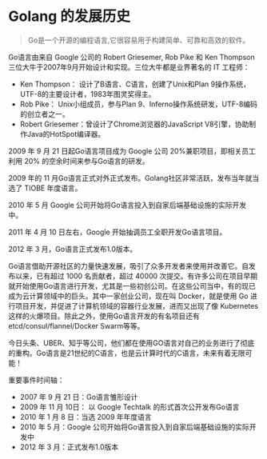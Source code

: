 # Golang 的发展历史

> Go是一个开源的编程语言,它很容易用于构建简单、可靠和高效的软件。

Go语言由来自 Google 公司的 Robert Griesemer, Rob Pike 和 Ken Thompson 三位大牛于2007年9月开始设计和实现。三位大牛都是业界著名的 IT 工程师：
- Ken Thompson： 设计了B语言、C语言，创建了Unix和Plan 9操作系统，UTF-8的主要设计者，1983年图灵奖得主。
- Rob Pike： Unix小组成员，参与Plan 9、Inferno操作系统研发，UTF-8编码的创立者之一。
- Robert Griesemer：曾设计了Chrome浏览器的JavaScript V8引擎，协助制作Java的HotSpot编译器。

2009 年 9 月 21 日起Go语言项目成为 Google 公司 20%兼职项目，即相关员工利用 20% 的空余时间来参与Go语言的研发。

2009 年的 11 月Go语言正式对外正式发布。Golang社区非常活跃，发布当年就当选了 TIOBE 年度语言。

2010 年 5 月 Google 公司开始将Go语言投入到自家后端基础设施的实际开发中。

2011 年 4 月 10 日左右，Google 开始抽调员工全职开发Go语言项目。 

2012 年 3 月，Go语言正式发布1.0版本。

Go语言借助开源社区的力量快速发展，吸引了众多开发者来使用并改善它。自发布以来，已有超过 1000 名贡献者，超过 40000 次提交。有许多公司在项目早期就开始使用Go语言进行开发，尤其是一些初创公司。在这些公司当中，有的现已成为云计算领域中的巨头。其中一家创业公司，现在叫 Docker，就是使用 Go 进行项目开发，并促进了计算机领域的容器行业发展，进而又出现了像 Kubernetes 这样的火爆项目。除此之外，使用Go语言开发的有名项目还有etcd/consul/flannel/Docker Swarm等等。

今日头条、UBER、知乎等公司，他们都在使用GO语言对自己的业务进行了彻底的重构。Go语言是21世纪的C语言，也是云计算时代的C语言，未来有着无限可能！

重要事件时间轴：

- 2007 年 9 月 21 日：Go语言雏形设计
- 2009 年 11 月 10日： 以 Google Techtalk 的形式首次公开发布Go语言
- 2010 年 1 月 8 日：当选 2009 年年度语言
- 2010 年 5 月：Google 公司开始将Go语言投入到自家后端基础设施的实际开发中
- 2012 年 3 月：正式发布1.0版本

